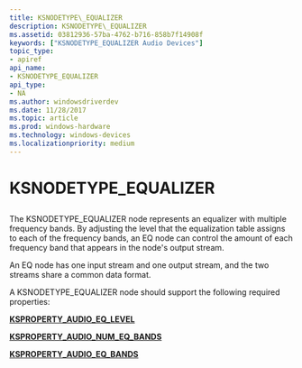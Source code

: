 ```yaml
---
title: KSNODETYPE\_EQUALIZER
description: KSNODETYPE\_EQUALIZER
ms.assetid: 03812936-57ba-4762-b716-858b7f14908f
keywords: ["KSNODETYPE_EQUALIZER Audio Devices"]
topic_type:
- apiref
api_name:
- KSNODETYPE_EQUALIZER
api_type:
- NA
ms.author: windowsdriverdev
ms.date: 11/28/2017
ms.topic: article
ms.prod: windows-hardware
ms.technology: windows-devices
ms.localizationpriority: medium
---
```


# KSNODETYPE\_EQUALIZER


## <span id="ddk_ksnodetype_equalizer_ks"></span><span id="DDK_KSNODETYPE_EQUALIZER_KS"></span>


The KSNODETYPE\_EQUALIZER node represents an equalizer with multiple frequency bands. By adjusting the level that the equalization table assigns to each of the frequency bands, an EQ node can control the amount of each frequency band that appears in the node's output stream.

An EQ node has one input stream and one output stream, and the two streams share a common data format.

A KSNODETYPE\_EQUALIZER node should support the following required properties:

[**KSPROPERTY\_AUDIO\_EQ\_LEVEL**](ksproperty-audio-eq-level.md)

[**KSPROPERTY\_AUDIO\_NUM\_EQ\_BANDS**](ksproperty-audio-num-eq-bands.md)

[**KSPROPERTY\_AUDIO\_EQ\_BANDS**](ksproperty-audio-eq-bands.md)

 

 





